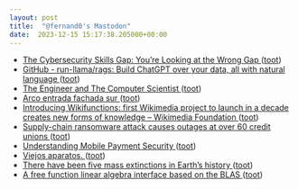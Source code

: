 ```yaml
---
layout: post
title:  "@fernand0's Mastodon"
date:  2023-12-15 15:17:38.205000+00:00
---
```

*  [The Cybersecurity Skills Gap: You’re Looking at the Wrong Gap ](https://www.tripwire.com/state-of-security/cybersecurity-skills-gap-youre-looking-wrong-ga) ([toot](https://mastodon.social/@fernand0/111585097035068268))
*  [GitHub - run-llama/rags: Build ChatGPT over your data, all with natural language ](https://github.com/run-llama/rag) ([toot](https://mastodon.social/@fernand0/111584354151451443))
*  [The Engineer and The Computer Scientist ](https://blog.computationalcomplexity.org/2023/11/the-engineer-and-computer-scientist.htm) ([toot](https://mastodon.social/@fernand0/111584178647261791))
*  [Arco entrada fachada sur ](https://www.flickr.com/photos/fernand0/53388179600) ([toot](https://mastodon.social/@fernand0/111584128427788224))
*  [Introducing Wikifunctions: first Wikimedia project to launch in a decade creates new forms of knowledge – Wikimedia Foundation ](https://wikimediafoundation.org/news/2023/12/05/introducing-wikifunctions-first-wikimedia-project-to-launch-in-a-decade-creates-new-forms-of-knowledge) ([toot](https://mastodon.social/@fernand0/111584046567912110))
*  [Supply-chain ransomware attack causes outages at over 60 credit unions ](https://www.tripwire.com/state-of-security/supply-chain-ransomware-attack-causes-outages-over-60-credit-union) ([toot](https://mastodon.social/@fernand0/111583814070065465))
*  [Understanding Mobile Payment Security ](https://www.tripwire.com/state-of-security/understanding-mobile-payment-securit) ([toot](https://mastodon.social/@fernand0/111582083822478924))
*  [Viejos aparatos. ](https://avecesunafoto.wordpress.com/2023/12/14/viejos-aparatos) ([toot](https://mastodon.social/@fernand0/111580134695723293))
*  [There have been five mass extinctions in Earth’s history ](https://ourworldindata.org/mass-extinction) ([toot](https://mastodon.social/@fernand0/111580124055950694))
*  [A free function linear algebra interface based on the BLAS ](https://isocpp.org/files/papers/P1673R13.htm) ([toot](https://mastodon.social/@fernand0/111579867272401291))
